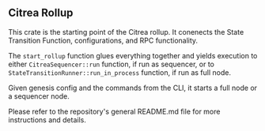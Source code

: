 ## Citrea Rollup

This crate is the starting point of the Citrea rollup. It conenects the State Transition Function, configurations, and RPC functionality.

The `start_rollup` function glues everything together and yields execution to either `CitreaSequencer::run` function, if run as sequencer, or to `StateTransitionRunner::run_in_process` function, if run as full node.

Given genesis config and the commands from the CLI, it starts a full node or a sequencer node.

Please refer to the repository's general README.md file for more instructions and details.
